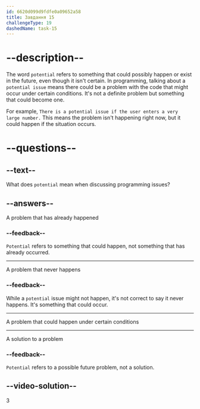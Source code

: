 ```yaml
---
id: 6620d099d9fdfe0a09652a58
title: Завдання 15
challengeType: 19
dashedName: task-15
---
```


# --description--

The word `potential` refers to something that could possibly happen or exist in the future, even though it isn't certain. In programming, talking about a `potential issue` means there could be a problem with the code that might occur under certain conditions. It's not a definite problem but something that could become one.

For example, `There is a potential issue if the user enters a very large number.` This means the problem isn't happening right now, but it could happen if the situation occurs.

# --questions--

## --text--

What does `potential` mean when discussing programming issues?

## --answers--

A problem that has already happened

### --feedback--

`Potential` refers to something that could happen, not something that has already occurred.

---

A problem that never happens

### --feedback--

While a `potential` issue might not happen, it's not correct to say it never happens. It's something that could occur.

---

A problem that could happen under certain conditions

---

A solution to a problem

### --feedback--

`Potential` refers to a possible future problem, not a solution.

## --video-solution--

3
